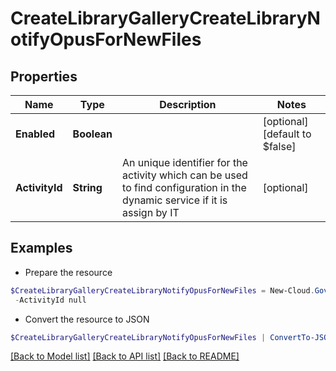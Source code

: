 # CreateLibraryGalleryCreateLibraryNotifyOpusForNewFiles
## Properties

Name | Type | Description | Notes
------------ | ------------- | ------------- | -------------
**Enabled** | **Boolean** |  | [optional] [default to $false]
**ActivityId** | **String** | An unique identifier for the activity which can be used to find configuration in the dynamic service if it is assign by IT | [optional] 

## Examples

- Prepare the resource
```powershell
$CreateLibraryGalleryCreateLibraryNotifyOpusForNewFiles = New-Cloud.Governance.ClientCreateLibraryGalleryCreateLibraryNotifyOpusForNewFiles  -Enabled null `
 -ActivityId null
```

- Convert the resource to JSON
```powershell
$CreateLibraryGalleryCreateLibraryNotifyOpusForNewFiles | ConvertTo-JSON
```

[[Back to Model list]](../README.md#documentation-for-models) [[Back to API list]](../README.md#documentation-for-api-endpoints) [[Back to README]](../README.md)


